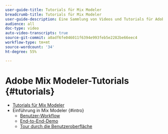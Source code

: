 ```yaml
---
user-guide-title: Tutorials für Mix Modeler
breadcrumb-title: Tutorials für Mix Modeler
user-guide-description: Eine Sammlung von Videos und Tutorials für Adobe Mix Modeler.
audience: all
doc-type: video
auto-video-transcripts: true
source-git-commit: a0adf6fe046011f6394e993feb5e2282be66eec4
workflow-type: tm+mt
source-wordcount: '34'
ht-degree: 55%

---
```



# Adobe Mix Modeler-Tutorials {#tutorials}

+ [Tutorials für Mix Modeler](/help/tutorials/overview.md)
+ Einführung in Mix Modeler {#intro}
   + [Benutzer-Workflow](/help/tutorials/intro/user-workflow.md)
   + [End-to-End-Demo](/help/tutorials/intro/demo.md)
   + [Tour durch die Benutzeroberfläche](/help/tutorials/intro/user-interface-tour.md)
